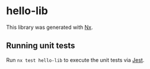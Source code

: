# hello-lib

This library was generated with [Nx](https://nx.dev).

## Running unit tests

Run `nx test hello-lib` to execute the unit tests via [Jest](https://jestjs.io).
